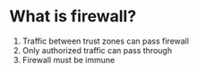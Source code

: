 # What is firewall? 
1. Traffic between trust zones can pass firewall
2. Only authorized traffic can pass through
3. Firewall must be immune

